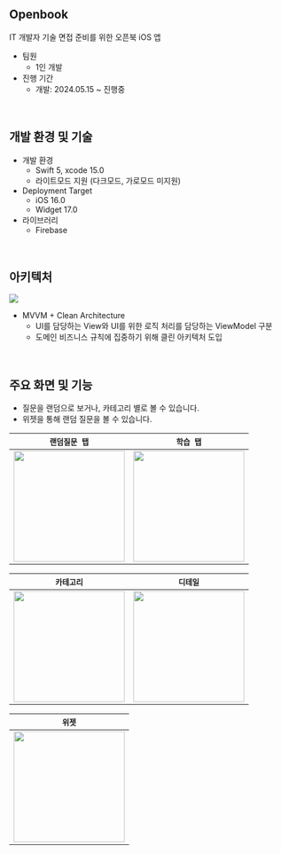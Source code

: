 ## Openbook
IT 개발자 기술 면접 준비를 위한 오픈북 iOS 앱

- 팀원
    - 1인 개발
- 진행 기간
    - 개발: 2024.05.15 ~ 진행중
<br/>

## 개발 환경 및 기술
- 개발 환경
    - Swift 5, xcode 15.0
    - 라이트모드 지원 (다크모드, 가로모드 미지원)
- Deployment Target
    - iOS 16.0
    - Widget 17.0
- 라이브러리
    - Firebase
<br/>

## 아키텍처
<img src="https://github.com/yunjikimm/Openbook/assets/68881093/2a3ced98-5381-4db7-9818-2bfdec79c682"><br/>

- MVVM + Clean Architecture
    - UI를 담당하는 View와 UI를 위한 로직 처리를 담당하는 ViewModel 구분
    - 도메인 비즈니스 규칙에 집중하기 위해 클린 아키텍처 도입

<br/>

## 주요 화면 및 기능
- 질문을 랜덤으로 보거나, 카테고리 별로 볼 수 있습니다.
- 위젯을 통해 랜덤 질문을 볼 수 있습니다.

|`랜덤질문 탭`|`학습 탭`|
|:----:|:----:|
| <img src="https://github.com/yunjikimm/Openbook/assets/68881093/0f0951c4-c09f-4356-8cf3-50209f89e54b" width="200"> | <img src="https://github.com/yunjikimm/Openbook/assets/68881093/ba325d3c-5d24-40a1-8594-5dd99f3cad06" width="200"> |

|`카테고리`|`디테일`|
|:----:|:----:|
| <img src="https://github.com/yunjikimm/Openbook/assets/68881093/451af52e-711a-4a5b-b469-abb316c6d03a" width="200"> | <img src="https://github.com/yunjikimm/Openbook/assets/68881093/a50a67fc-d5bb-42b4-ae23-d7452b66d8dd" width="200"> |

|`위젯`|
|:----:|
| <img src="https://github.com/yunjikimm/Openbook/assets/68881093/6617b166-2708-4f48-a258-80bfc5bf23bb" width="200"> |
